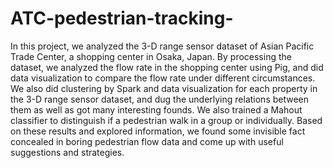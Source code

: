 # ATC-pedestrian-tracking-
In this project, we analyzed the 3-D range sensor dataset of Asian Pacific Trade Center, a shopping center in Osaka, Japan. By processing the dataset, we analyzed the flow rate in the shopping center using Pig, and did data visualization to compare the flow rate under different circumstances. We also did clustering by Spark and data visualization for each property in the 3-D range sensor dataset, and dug the underlying relations between them as well as got many interesting founds. We also trained a Mahout classifier to distinguish if a pedestrian walk in a group or individually. Based on these results and explored information, we found some invisible fact concealed in boring pedestrian flow data and come up with useful suggestions and strategies.
